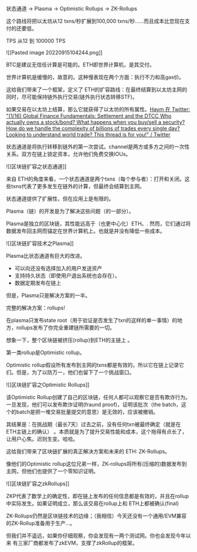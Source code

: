 状态通道 → Plasma → Optimistic Rollups → ZK-Rollups

这个路线将把以太坊从12 txns/秒扩展到100,000 txns/秒......而且成本比您现在支付的还要低。

TPS 从12 到 100000 TPS

![[Pasted image 20220915104244.png]]

BTC是建议无信任计算是可能的。ETH即世界计算机，是其交付。

世界计算机是缓慢的，故意的。这种慢表现在两个方面：执行不力和高gas价。

这给我们带来了一个框架，定义了 ETH的扩容路线：在最终结算到以太坊主网的同时，尽可能保持链外执行交易(链外执行状态转移STF)。

如果交易在以太坊上结算，那么它就获得了以太坊的所有属性。[Haym 在 Twitter: "(1/16) Global Finance Fundamentals: Settlement and the DTCC Who actually owns a stock/bond? What happens when you buy/sell a security? How do we handle the complexity of billions of trades every single day? Looking to understand world trade? This thread is for you!" / Twitter](https://twitter.com/SalomonCrypto/status/1560052032509071360)

状态通道是将执行转移到链外的第一次尝试。channel是两方或多方之间的一次性关系。双方在链上锁定资本，允许他们免费交换IOUs。

![[区块链扩容之状态通道]]

来自 ETH的角度来看，一个状态通道是两个txns（每个参与者）：打开和关闭。这些txns代表了更多发生在链外的计算，但最终会结算到主网。

状态通道提供了扩展性，但在应用上是有限的。

Plasma（链）的开发是为了解决这些问题（的一部分）。

Plasma是独立的区块链，其性能远高于（也更中心化）ETH。. 然而，它们通过将数据发布回主网而锚定在世界计算机上。也就是并没有降低一些成本。

![[区块链扩容技术之Plasma]]

Plasma比状态通道有巨大的改进。

- 可以向还没有选择加入的用户发送资产
- 支持持久状态（即使用户退出系统也会存在）。
- 数据定期发布在链上

但是，Plasma只是解决方案的一半。

完整的解决方案：rollups!

在plasma只发布state root（用于验证是否发生了txn的这样的单一事情）的地方，rollups发布了你完全重建链所需要的一切。

想象一下，整个区块链被挤压(rollup)到ETH的主链上 。

第一类rollup是Optimistic rollup。

Optimistic rollup假设所有发布到主网的txns都是有效的，所以它在链上记录它们。但是，为了以防万一，他们也留下了一个挑战窗口。

![[区块链扩容之Optimistic Rollups]]

该Optimistic Rollup创建了自己的区块链，任何人都可以观察它是否有欺诈行为。一旦发现，他们可以发布欺诈证明(fraund proof)，证明该批次（the batch，这个的batch是把一堆交易批量提交的意思）是无效的，应该被撤销。

其结果是：在挑战期（最长7天）过去之前，没有任何txn被最终确定（就是在ETH主链上的确认）
。本质就是为了提升交易性能和成本，这个拖得有点长了，让用户心焦。迟则生变。哈哈。

这给我们带来了区块链扩展的真正解决方案和未来的 ETH: ZK-Rollups。

像他们的Optimistic rollup这位兄弟一样，ZK-rollups将所有(压缩的)数据发布到主网，但他们也提供了一个零知识证明。

![[区块链扩容之zkRollups]]

ZKP代表了数学上的确定性，即在链上发布的任何信息都是有效的，并且在rollup中实际发生。如果证明成立，那么该交易在rollup上和 ETH上都被确认(final)


ZK-Rollups仍然是区块链技术的边缘；（我相信）今天还没有一个通用/EVM兼容的ZK-Rollup准备用于生产...。

但我们并不遥远，如果你仔细观察，你会发现有一两个测试网。你也会发现今年以来  有三家厂商都发布了zkEVM，支撑了zkRollup的框架。